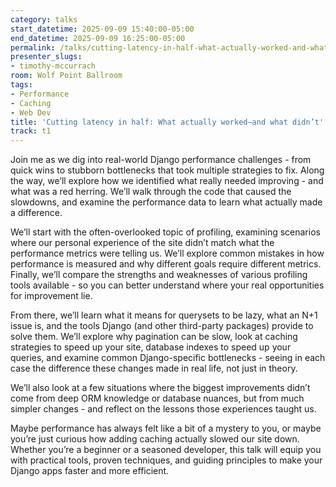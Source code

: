 ```yaml
---
category: talks
start_datetime: 2025-09-09 15:40:00-05:00
end_datetime: 2025-09-09 16:25:00-05:00
permalink: /talks/cutting-latency-in-half-what-actually-worked-and-what-didnt/
presenter_slugs:
- timothy-mccurrach
room: Wolf Point Ballroom
tags:
- Performance
- Caching
- Web Dev
title: 'Cutting latency in half: What actually worked—and what didn’t'
track: t1
---
```


Join me as we dig into real-world Django performance challenges - from quick wins to stubborn bottlenecks that took multiple strategies to fix. Along the way, we’ll explore how we identified what really needed improving - and what was a red herring. We’ll walk through the code that caused the slowdowns, and examine the performance data to learn what actually made a difference.

We’ll start with the often-overlooked topic of profiling, examining scenarios where our personal experience of the site didn’t match what the performance metrics were telling us. We’ll explore common mistakes in how performance is measured and why different goals require different metrics. Finally, we’ll compare the strengths and weaknesses of various profiling tools available - so you can better understand where your real opportunities for improvement lie.

From there, we’ll learn what it means for querysets to be lazy, what an N+1 issue is, and the tools Django (and other third-party packages) provide to solve them. We’ll explore why pagination can be slow, look at caching strategies to speed up your site, database indexes to speed up your queries, and examine common Django-specific bottlenecks - seeing in each case the difference these changes made in real life, not just in theory.

We’ll also look at a few situations where the biggest improvements didn’t come from deep ORM knowledge or database nuances, but from much simpler changes - and reflect on the lessons those experiences taught us.

Maybe performance has always felt like a bit of a mystery to you, or maybe you’re just curious how adding caching actually slowed our site down. Whether you’re a beginner or a seasoned developer, this talk will equip you with practical tools, proven techniques, and guiding principles to make your Django apps faster and more efficient.